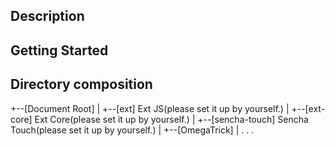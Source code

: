 ## Description


## Getting Started



## Directory composition

+--[Document Root]
   |
   +--[ext] Ext JS(please set it up by yourself.)
   |
   +--[ext-core] Ext Core(please set it up by yourself.)
   |
   +--[sencha-touch] Sencha Touch(please set it up by yourself.)
   |
   +--[OmegaTrick]
   |
   .
   .
   .

